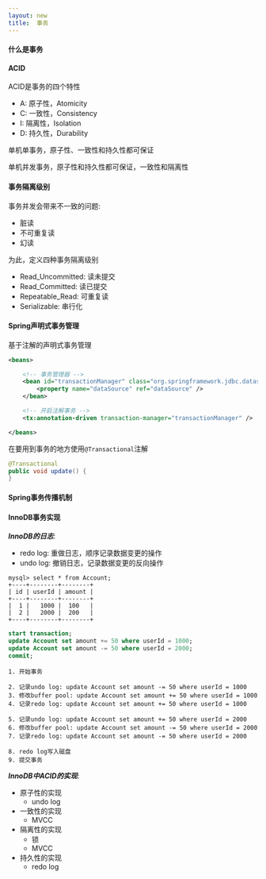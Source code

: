 ```yaml
---
layout: new
title:  事务
---
```


#### 什么是事务

#### ACID

ACID是事务的四个特性

* A: 原子性，Atomicity
* C: 一致性，Consistency
* I: 隔离性，Isolation
* D: 持久性，Durability

单机单事务，原子性、一致性和持久性都可保证

单机并发事务，原子性和持久性都可保证，一致性和隔离性

#### 事务隔离级别

事务并发会带来不一致的问题:

* 脏读
* 不可重复读
* 幻读

为此，定义四种事务隔离级别

* Read_Uncommitted: 读未提交
* Read_Committed: 读已提交
* Repeatable_Read: 可重复读
* Serializable: 串行化

#### Spring声明式事务管理

基于注解的声明式事务管理

```xml
<beans>

    <!-- 事务管理器 -->
    <bean id="transactionManager" class="org.springframework.jdbc.datasource.DataSourceTransactionManager">
        <property name="dataSource" ref="dataSource" />
    </bean>

    <!-- 开启注解事务 -->
    <tx:annotation-driven transaction-manager="transactionManager" />

</beans>
```

在要用到事务的地方使用`@Transactional`注解

```java
@Transactional
public void update() {
}
```

#### Spring事务传播机制

#### InnoDB事务实现

***InnoDB的日志***:

* redo log: 重做日志，顺序记录数据变更的操作
* undo log: 撤销日志，记录数据变更的反向操作

```console
mysql> select * from Account;
+----+--------+--------+
| id | userId | amount |
+----+--------+--------+
|  1 |   1000 |  100   |
|  2 |   2000 |  200   |
+----+--------+--------+
```

```sql
start transaction;
update Account set amount += 50 where userId = 1000;
update Account set amount -= 50 where userId = 2000;
commit;
```

```console
1. 开始事务

2. 记录undo log: update Account set amount -= 50 where userId = 1000
3. 修改buffer pool: update Account set amount += 50 where userId = 1000
4. 记录redo log: update Account set amount += 50 where userId = 1000

5. 记录undo log: update Account set amount += 50 where userId = 2000
6. 修改buffer pool: update Account set amount -= 50 where userId = 2000
7. 记录redo log: update Account set amount -= 50 where userId = 2000

8. redo log写入磁盘
9. 提交事务
```

***InnoDB中ACID的实现***:

* 原子性的实现
    * undo log
* 一致性的实现
    * MVCC
* 隔离性的实现
    * 锁
    * MVCC
* 持久性的实现
    * redo log
